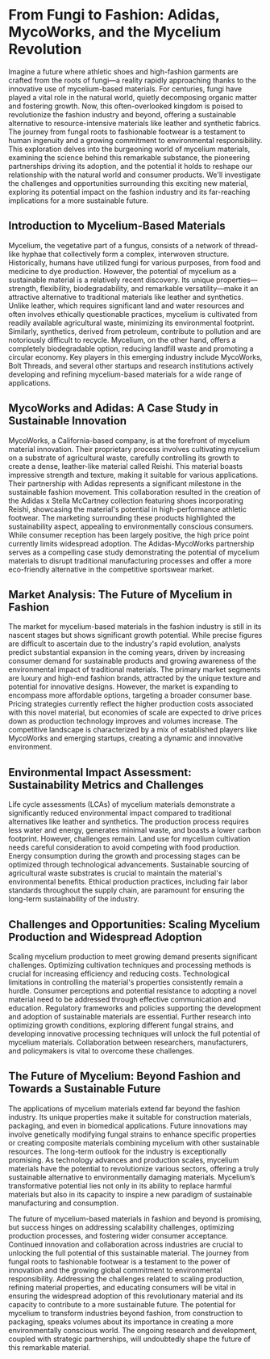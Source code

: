 # From Fungi to Fashion: Adidas, MycoWorks, and the Mycelium Revolution

Imagine a future where athletic shoes and high-fashion garments are crafted from the roots of fungi—a reality rapidly approaching thanks to the innovative use of mycelium-based materials.  For centuries, fungi have played a vital role in the natural world, quietly decomposing organic matter and fostering growth.  Now, this often-overlooked kingdom is poised to revolutionize the fashion industry and beyond, offering a sustainable alternative to resource-intensive materials like leather and synthetic fabrics.  The journey from fungal roots to fashionable footwear is a testament to human ingenuity and a growing commitment to environmental responsibility. This exploration delves into the burgeoning world of mycelium materials, examining the science behind this remarkable substance, the pioneering partnerships driving its adoption, and the potential it holds to reshape our relationship with the natural world and consumer products.  We'll investigate the challenges and opportunities surrounding this exciting new material, exploring its potential impact on the fashion industry and its far-reaching implications for a more sustainable future.


## Introduction to Mycelium-Based Materials

Mycelium, the vegetative part of a fungus, consists of a network of thread-like hyphae that collectively form a complex, interwoven structure.  Historically, humans have utilized fungi for various purposes, from food and medicine to dye production.  However, the potential of mycelium as a sustainable material is a relatively recent discovery.  Its unique properties—strength, flexibility, biodegradability, and remarkable versatility—make it an attractive alternative to traditional materials like leather and synthetics.  Unlike leather, which requires significant land and water resources and often involves ethically questionable practices, mycelium is cultivated from readily available agricultural waste, minimizing its environmental footprint.  Similarly, synthetics, derived from petroleum, contribute to pollution and are notoriously difficult to recycle.  Mycelium, on the other hand, offers a completely biodegradable option, reducing landfill waste and promoting a circular economy.  Key players in this emerging industry include MycoWorks, Bolt Threads, and several other startups and research institutions actively developing and refining mycelium-based materials for a wide range of applications.


## MycoWorks and Adidas: A Case Study in Sustainable Innovation

MycoWorks, a California-based company, is at the forefront of mycelium material innovation. Their proprietary process involves cultivating mycelium on a substrate of agricultural waste, carefully controlling its growth to create a dense, leather-like material called Reishi.  This material boasts impressive strength and texture, making it suitable for various applications.  Their partnership with Adidas represents a significant milestone in the sustainable fashion movement.  This collaboration resulted in the creation of the Adidas x Stella McCartney collection featuring shoes incorporating Reishi, showcasing the material's potential in high-performance athletic footwear.  The marketing surrounding these products highlighted the sustainability aspect, appealing to environmentally conscious consumers.  While consumer reception has been largely positive, the high price point currently limits widespread adoption.  The Adidas-MycoWorks partnership serves as a compelling case study demonstrating the potential of mycelium materials to disrupt traditional manufacturing processes and offer a more eco-friendly alternative in the competitive sportswear market.


## Market Analysis: The Future of Mycelium in Fashion

The market for mycelium-based materials in the fashion industry is still in its nascent stages but shows significant growth potential.  While precise figures are difficult to ascertain due to the industry's rapid evolution, analysts predict substantial expansion in the coming years, driven by increasing consumer demand for sustainable products and growing awareness of the environmental impact of traditional materials.  The primary market segments are luxury and high-end fashion brands, attracted by the unique texture and potential for innovative designs.  However, the market is expanding to encompass more affordable options, targeting a broader consumer base.  Pricing strategies currently reflect the higher production costs associated with this novel material, but economies of scale are expected to drive prices down as production technology improves and volumes increase.  The competitive landscape is characterized by a mix of established players like MycoWorks and emerging startups, creating a dynamic and innovative environment.


## Environmental Impact Assessment: Sustainability Metrics and Challenges

Life cycle assessments (LCAs) of mycelium materials demonstrate a significantly reduced environmental impact compared to traditional alternatives like leather and synthetics.  The production process requires less water and energy, generates minimal waste, and boasts a lower carbon footprint.  However, challenges remain.  Land use for mycelium cultivation needs careful consideration to avoid competing with food production.  Energy consumption during the growth and processing stages can be optimized through technological advancements.  Sustainable sourcing of agricultural waste substrates is crucial to maintain the material's environmental benefits.  Ethical production practices, including fair labor standards throughout the supply chain, are paramount for ensuring the long-term sustainability of the industry.


## Challenges and Opportunities: Scaling Mycelium Production and Widespread Adoption

Scaling mycelium production to meet growing demand presents significant challenges.  Optimizing cultivation techniques and processing methods is crucial for increasing efficiency and reducing costs.  Technological limitations in controlling the material's properties consistently remain a hurdle.  Consumer perceptions and potential resistance to adopting a novel material need to be addressed through effective communication and education.  Regulatory frameworks and policies supporting the development and adoption of sustainable materials are essential.  Further research into optimizing growth conditions, exploring different fungal strains, and developing innovative processing techniques will unlock the full potential of mycelium materials.  Collaboration between researchers, manufacturers, and policymakers is vital to overcome these challenges.


## The Future of Mycelium: Beyond Fashion and Towards a Sustainable Future

The applications of mycelium materials extend far beyond the fashion industry.  Its unique properties make it suitable for construction materials, packaging, and even in biomedical applications.  Future innovations may involve genetically modifying fungal strains to enhance specific properties or creating composite materials combining mycelium with other sustainable resources.  The long-term outlook for the industry is exceptionally promising.  As technology advances and production scales, mycelium materials have the potential to revolutionize various sectors, offering a truly sustainable alternative to environmentally damaging materials.  Mycelium’s transformative potential lies not only in its ability to replace harmful materials but also in its capacity to inspire a new paradigm of sustainable manufacturing and consumption.


The future of mycelium-based materials in fashion and beyond is promising, but success hinges on addressing scalability challenges, optimizing production processes, and fostering wider consumer acceptance.  Continued innovation and collaboration across industries are crucial to unlocking the full potential of this sustainable material.  The journey from fungal roots to fashionable footwear is a testament to the power of innovation and the growing global commitment to environmental responsibility.  Addressing the challenges related to scaling production, refining material properties, and educating consumers will be vital in ensuring the widespread adoption of this revolutionary material and its capacity to contribute to a more sustainable future.  The potential for mycelium to transform industries beyond fashion, from construction to packaging, speaks volumes about its importance in creating a more environmentally conscious world.  The ongoing research and development, coupled with strategic partnerships, will undoubtedly shape the future of this remarkable material.